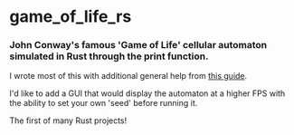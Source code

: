 # game_of_life_rs

### John Conway's famous 'Game of Life' cellular automaton simulated in Rust through the print function.

I wrote most of this with additional general help from [this guide](https://rustwasm.github.io/book/game-of-life/rules.html). 

I'd like to add a GUI that would display the automaton at a higher FPS with the ability to set your own 'seed' before running it.

The first of many Rust projects!
